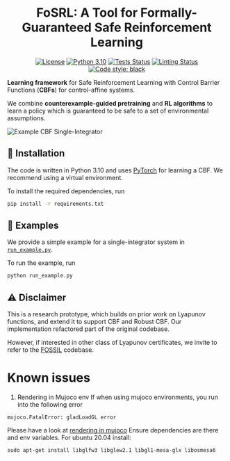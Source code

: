 <h1 align="center">
FoSRL: A Tool for Formally-Guaranteed Safe Reinforcement Learning
</h1>

<p align="center">
<a href="https://opensource.org/license/bsd-3-clause/"><img alt="License" src="https://img.shields.io/badge/License-BSD_3--Clause-blue.svg"></a>
<a href="https://python.org"><img alt="Python 3.10" src="https://img.shields.io/badge/python-3.10-blue.svg"></a>
<a href="https://github.com/luigiberducci-research/fosrl/actions/workflows/tests_on_push.yml/badge.svg"><img alt="Tests Status" src="https://github.com/luigiberducci-research/fosrl/actions/workflows/tests_on_push.yml/badge.svg"></a>
<a href="https://github.com/luigiberducci-research/fosrl/actions/workflows/linting_on_push.yml/badge.svg"><img alt="Linting Status" src="https://github.com/luigiberducci-research/fosrl/actions/workflows/linting_on_push.yml/badge.svg"></a>
<a href="https://github.com/psf/black"><img alt="Code style: black" src="https://img.shields.io/badge/code%20style-black-000000.svg"></a>
</p>


**Learning framework** for Safe Reinforcement Learning with Control Barrier Functions (**CBFs**) 
for control-affine systems.

We combine **counterexample-guided pretraining** and **RL algorithms** to
learn a policy which is guaranteed to be safe to a set of environmental assumptions.

![Example CBF Single-Integrator](docs%2Fsingle_integrator.gif)

## :wrench: Installation 
The code is written in Python 3.10 and uses [PyTorch](https://pytorch.org/) for
learning a CBF.
We recommend using a virtual environment.

To install the required dependencies, run
```bash
pip install -r requirements.txt
```

## :rocket: Examples 
We provide a simple example for a single-integrator system in 
[`run_example.py`](run_example.py).

To run the example, run
```bash
python run_example.py
```

## :warning: Disclaimer
This is a research prototype, which builds on prior work on Lyapunov functions,
and extend it to support CBF and Robust CBF.
Our implementation refactored part of the original codebase.

However, if interested in other class of Lyapunov certificates,
we invite to refer to the [FOSSIL](https://github.com/oxford-oxcav/fossil) codebase.


# Known issues

1. Rendering in Mujoco env
If when using mujoco environments, you run into the following error
```
mujoco.FatalError: gladLoadGL error
```

Please have a look at [rendering in mujoco](https://pytorch.org/rl/reference/generated/knowledge_base/MUJOCO_INSTALLATION.html)
Ensure dependencies are there and env variables.
For ubuntu 20.04 install: 

`sudo apt-get install libglfw3 libglew2.1 libgl1-mesa-glx libosmesa6`

